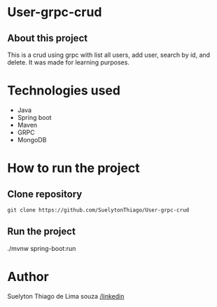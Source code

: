 <h1>User-grpc-crud</h1>

<h2>About this project</h2>

<p>This is a crud using grpc with list all users, add user, search by id, and delete. It was made for learning purposes.</p>

<h1>Technologies used</h1>
<ul>
<li>Java</li>
<li>Spring boot</li>
<li>Maven</li>
<li>GRPC</li>
<li>MongoDB</li>
</ul>

<h1>How to run the project</h1>

<h2>Clone repository</h2>
<p><code>git clone https://github.com/SuelytonThiago/User-grpc-crud</code></p>

<h2>Run the project</h2>
<p>./mvnw spring-boot:run</p>

<h1>Author</h1>
<p>Suelyton Thiago de Lima souza <a href="https://www.linkedin.com/in/suelyton-souza-0baaa127a/">/linkedin</a></p>

